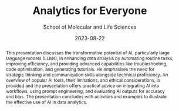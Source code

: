 ---
title: "Analytics for Everyone"
excerpt: "How AI and large language models can democratize and enhance data analysis across disciplines."
subtitle: "School of Molecular and Life Sciences"
location: Curtin University
address:
  street: Kent Street
  city: Bentley
  region: WA
  postcode: '6102'
  country: Australia
summary: "Explores how AI and large language models can enhance data analysis by automating tasks, improving efficiency, and providing advanced capabilities while emphasising the integration of AI with strategic thinking and ethical considerations."
abstract: "This presentation discusses the transformative potential of AI, particularly large language models (LLMs), in enhancing data analysis by automating routine tasks, improving efficiency, and providing advanced capabilities like troubleshooting, code optimisation, and generating tutorials. He emphasises the need for strategic thinking and communication skills alongside technical proficiency. An overview of popular AI tools, their limitations, and ethical considerations, is provided and the presentation offers practical advice on integrating AI into workflows, using prompt engineering, and evaluating AI outputs for accuracy and bias. The presentation concludes with activities and examples to illustrate the effective use of AI in data analytics."
date: '2023-08-22'
date_end: '2023-08-22'
categories: [Artificial Intelligence, Large Language Models, Data Analytics, AI Integration, Ethical AI, Strategic Thinking, AI Tools, Technical Proficiency, Curtin University]
header:
  teaser: https://images.unsplash.com/photo-1526628953301-3e589a6a8b74
  overlay_image: https://images.unsplash.com/photo-1526628953301-3e589a6a8b74
  overlay_filter: 0.7
  caption: "Photo credit: [**Unsplash**](https://unsplash.com)"
---